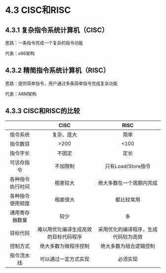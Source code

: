 # 4.3 CISC和RISC

## 4.3.1 复杂指令系统计算机（CISC）

思路：一条指令完成一个复杂的指令功能

代表：x86架构

## 4.3.2 精简指令系统计算机（RISC）

思路：提供简单指令，用户通过多条简单指令完成复杂功能

代表：ARM架构

## 4.3.3 CISC和RISC的比较

|                  |                 CISC                 |                 RISC                 |
| :--------------: | :----------------------------------: | :----------------------------------: |
|     指令系统     |              复杂、庞大              |                 简单                 |
|     指令数目     |                 >200                 |                 <100                 |
|     指令字长     |                不固定                |                 定长                 |
|    可访存指令    |               不加限制               |          只有Load/Store指令          |
| 各种指令执行时间 |               相差较大               |       绝大多数在一个周期内完成       |
| 各种指令使用频度 |               相差很大               |              都比较常用              |
|  通用寄存器数量  |                 较少                 |                  多                  |
|     目标代码     | 难以用优化编译生成高效的目标代码程序 | 采用优化的编译程序，生成代码较为高效 |
|     控制方式     |         绝大多数为微程序控制         |        绝大多数为组合逻辑控制        |
|    指令流水线    |         可以通过一定方式实现         |               必须实现               |